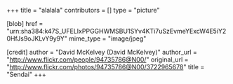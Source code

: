 +++
title = "alalala"
contributors = []
type = "picture"

[blob]
href = "urn:sha384:k47S_UFELIxPPGGHWMSBU1SYv4KTi7uSzEvmeYExcW4E5iY20HfJs9oJKLvY9y9Y"
mime_type = "image/jpeg"

[credit]
author = "David McKelvey (David McKelvey)"
author_url = "http://www.flickr.com/people/94735786@N00/"
original_url = "http://www.flickr.com/photos/94735786@N00/3722965678"
title = "Sendai"
+++
